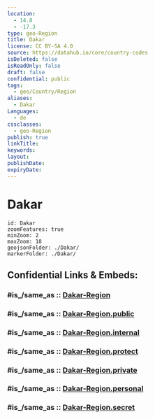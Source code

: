 ```yaml
---
location:
  - 14.8
  - -17.3
type: geo-Region
title: Dakar
license: CC BY-SA 4.0
source: https://datahub.io/core/country-codes
isDeleted: false
isReadOnly: false
draft: false
confidential: public
tags:
  - geo/Country/Region
aliases:
  - Dakar
Languages:
  - de
cssclasses:
  - geo-Region
publish: true
linkTitle:
keywords:
layout:
publishDate:
expiryDate:
---
```


# Dakar

```leaflet
id: Dakar
zoomFeatures: true 
minZoom: 2 
maxZoom: 18
geojsonFolder: ./Dakar/
markerFolder: ./Dakar/
```


## Confidential Links & Embeds: 

### #is_/same_as :: [Dakar-Region](/_Standards/Earth/Continent/Africa/Africa~West/Senegal/regions~Senegal/Dakar-Region.md) 

### #is_/same_as :: [Dakar-Region.public](/_public/Earth/Continent/Africa/Africa~West/Senegal/regions~Senegal/Dakar-Region.public.md) 

### #is_/same_as :: [Dakar-Region.internal](/_internal/Earth/Continent/Africa/Africa~West/Senegal/regions~Senegal/Dakar-Region.internal.md) 

### #is_/same_as :: [Dakar-Region.protect](/_protect/Earth/Continent/Africa/Africa~West/Senegal/regions~Senegal/Dakar-Region.protect.md) 

### #is_/same_as :: [Dakar-Region.private](/_private/Earth/Continent/Africa/Africa~West/Senegal/regions~Senegal/Dakar-Region.private.md) 

### #is_/same_as :: [Dakar-Region.personal](/_personal/Earth/Continent/Africa/Africa~West/Senegal/regions~Senegal/Dakar-Region.personal.md) 

### #is_/same_as :: [Dakar-Region.secret](/_secret/Earth/Continent/Africa/Africa~West/Senegal/regions~Senegal/Dakar-Region.secret.md)

